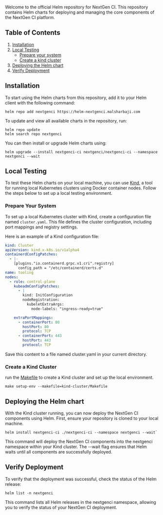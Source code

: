 Welcome to the official Helm repository for NextGen CI. This repository contains Helm charts for deploying and managing the core components of the NextGen CI platform.

## Table of Contents

1. [Installation](#installation)
2. [Local Testing](#local-testing)
   - [Prepare your system](#prepare-your-system)
   - [Create a kind cluster](#create-a-kind-cluster)
3. [Deploying the Helm chart](#deploying-the-helm-chart)
4. [Verify Deployment](#verify-deployment)

## Installation

To start using the Helm charts from this repository, add it to your Helm client with the following command:

```shell
helm repo add nextgenci https://helm-nextgenci.malsharbaji.com
```

To update and view all available charts in the repository, run:

```shell
helm repo update
helm search repo nextgenci
```

You can then install or upgrade Helm charts using:

```shell
helm upgrade --install nextgenci-ci nextgenci/nextgenci-ci --namespace nextgenci --wait
```

## Local Testing

To test these Helm charts on your local machine, you can use [Kind](https://kind.sigs.k8s.io/docs/user/quick-start/), a tool for running local Kubernetes clusters using Docker container nodes. Follow the steps below to set up a local testing environment.


### Prepare Your System

To set up a local Kubernetes cluster with Kind, create a configuration file named `cluster.yaml`. This file defines the cluster configuration, including port mappings and registry settings.

Here is an example of a Kind configuration file:
```yaml
kind: Cluster
apiVersion: kind.x-k8s.io/v1alpha4
containerdConfigPatches:
  - |-
    [plugins."io.containerd.grpc.v1.cri".registry]
      config_path = "/etc/containerd/certs.d"
name: tooling
nodes:
  - role: control-plane
    kubeadmConfigPatches:
      - |
        kind: InitConfiguration
        nodeRegistration:
          kubeletExtraArgs:
            node-labels: "ingress-ready=true"

    extraPortMappings:
      - containerPort: 80
        hostPort: 80
        protocol: TCP
      - containerPort: 443
        hostPort: 443
        protocol: TCP
 ```
   Save this content to a file named cluster.yaml in your current directory.


### Create a Kind Cluster

run the [Makefile](kind-cluster/Makefile) to create a Kind cluster and set up the local environment.
```shell
make setup-env --makefile=kind-cluster/Makefile
```

## Deploying the Helm chart

With the Kind cluster running, you can now deploy the NextGen CI components using Helm. First, ensure your repository is cloned to your local machine.

```shell
helm install nextgenci-ci ./nextgenci-ci --namespace nextgenci --wait`
```
This command will deploy the NextGen CI components into the nextgenci namespace within your Kind cluster. The --wait flag ensures that Helm waits until all components are successfully deployed.

## Verify Deployment

To verify that the deployment was successful, check the status of the Helm release:

```shell
helm list -n nextgenci
```
This command lists all Helm releases in the nextgenci namespace, allowing you to verify the status of your NextGen CI deployment.
